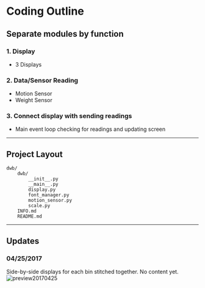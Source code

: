 # Coding Outline

## Separate modules by function
### 1. Display
* 3 Displays

### 2. Data/Sensor Reading
* Motion Sensor
* Weight Sensor

### 3. Connect display with sending readings
* Main event loop checking for readings and updating screen

---

## Project Layout
```
dwb/
    dwb/
        __init__.py
        __main__.py
        display.py
        font_manager.py
        motion_sensor.py
        scale.py
    INFO.md
    README.md
```

---

## Updates
### 04/25/2017
Side-by-side displays for each bin stitched together. No content yet.
![preview20170425](https://github.uci.edu/katakemo/ESWDigitalWasteBins/blob/99533a4148aa3954de2adde73a356fe9bac2baed/images/preview20170425.png?raw=true)
